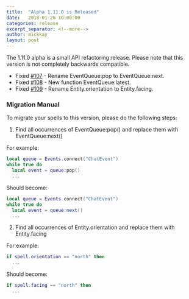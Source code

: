 ```yaml
---
title:  "Alpha 1.11.0 is Released"
date:   2018-01-26 10:00:00
categories: release
excerpt_separator: <!--more-->
author: mickkay
layout: post
---
```

The 1.11.0 alpha is a small API refactoring release. Please note that this version is not completely backwards compatible.
<!--more-->

* Fixed [#107](https://github.com/wizards-of-lua/wizards-of-lua/issues/107) - Rename EventQueue:pop to EventQueue:next.
* Fixed [#108](https://github.com/wizards-of-lua/wizards-of-lua/issues/108) - New function EventQueue:latest.
* Fixed [#109](https://github.com/wizards-of-lua/wizards-of-lua/issues/109) - Rename Entity.orientation to Entity.facing.

### Migration Manual
To migrate your spells to this version, please do the following steps:

1) Find all occurrences of EventQueue:pop() and replace them with EventQueue:next()

For example:
```lua
local queue = Events.connect("ChatEvent")
while true do
  local event = queue:pop()
  ...
```
Should become:
```lua
local queue = Events.connect("ChatEvent")
while true do
  local event = queue:next()
  ...
```

2) Find all occurrences of Entity.orientation and replace them with Entity.facing

For example:
```lua
if spell.orientation == "north" then
  ...
```
Should become:
```lua
if spell.facing == "north" then
  ...
```
